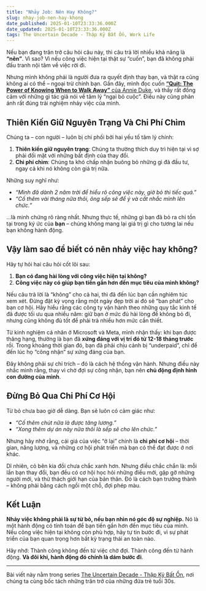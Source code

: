 ```yaml
---
title: "Nhảy Job: Nên Hay Không?"
slug: nhay-job-nen-hay-khong
date_published: 2025-01-10T23:33:36.000Z
date_updated: 2025-01-10T23:33:36.000Z
tags: The Uncertain Decade - Thập Kỷ Bất Ổn, Work Life
---
```


Nếu bạn đang trăn trở câu hỏi câu này, thì câu trả lời nhiều khả năng là **“nên”**. Vì sao? Vì nếu công việc hiện tại thật sự “cuốn”, bạn đã không phải đấu tranh nội tâm về việc rời đi.

Nhưng mình không phải là người đưa ra quyết định thay bạn, và thật ra cũng không ai có thể – ngoại trừ chính bạn. Gần đây, mình đọc cuốn [**“**Quit: The Power of Knowing When to Walk Away**”** của Annie Duke](https://amzn.to/3PxQTWo), và thấy rất đồng cảm với những gì tác giả nói về tâm lý “ngại bỏ cuộc”. Điều này cũng phản ánh rất đúng trải nghiệm nhảy việc của mình.

## **Thiên Kiến Giữ Nguyên Trạng Và Chi Phí Chìm**

Chúng ta – con người – luôn bị chi phối bởi hai yếu tố tâm lý chính:

1. **Thiên kiến giữ nguyên trạng**: Chúng ta thường thích duy trì hiện tại vì sợ phải đối mặt với những bất định của thay đổi.
2. **Chi phí chìm**: Chúng ta khó chấp nhận buông bỏ những gì đã đầu tư, ngay cả khi nó không còn giá trị nữa.

Những suy nghĩ như:

- *“Mình đã dành 2 năm trời để hiểu rõ công việc này, giờ bỏ thì tiếc quá.”*
- *“Cố thêm vài tháng nữa thôi, ông sếp sẽ để ý và cất nhắc mình lên chức.”*

…là minh chứng rõ ràng nhất. Nhưng thực tế, những gì bạn đã bỏ ra chỉ tồn tại trong ký ức của **bạn** – chúng không mang lại giá trị gì cho tương lai nếu bạn không hành động.

## Vậy làm sao để biết có nên nhảy việc hay không? 

Hãy tự hỏi hai câu hỏi cốt lõi sau:

1. **Bạn có đang hài lòng với công việc hiện tại không?**
2. **Công việc này có giúp bạn tiến gần hơn đến mục tiêu của mình không?**

Nếu câu trả lời là “không” cho cả hai, thì đã đến lúc bạn cần nghiêm túc xem xét. Đừng đặt kỳ vọng rằng một ngày đẹp trời ai đó sẽ “ban phát” cho bạn cơ hội. Hãy hiểu rằng các công ty vận hành theo những quy tắc kinh tế đã được tối ưu qua nhiều năm: giữ bạn ở mức đủ hài lòng để không bỏ đi, nhưng cũng không đủ tốt để phải trả nhiều hơn mức cần thiết.

Từ kinh nghiệm cá nhân ở Microsoft và Meta, mình nhận thấy: khi bạn được thăng hạng, thường là bạn đã **xứng đáng với vị trí đó từ 12-18 tháng trước** rồi. Trong khoảng thời gian đó, bạn đã phải chịu cảnh bị “underpaid”, chỉ để đến lúc họ “công nhận” sự xứng đáng của bạn.

Đây không phải sự chỉ trích – đó là cách hệ thống vận hành. Nhưng điều này nhắc mình rằng, thay vì chờ đợi sự công nhận, bạn nên **chủ động định hình con đường của mình**.

## **Đừng Bỏ Qua Chi Phí Cơ Hội**

Từ bỏ chưa bao giờ dễ dàng. Bạn sẽ luôn có cảm giác như:

- *“Cố thêm chút nữa là được tăng lương.”*
- *“Xong thêm dự án này nữa thôi là sếp sẽ cho lên chức.”*

Nhưng hãy nhớ rằng, cái giá của việc “ở lại” chính là **chi phí cơ hội** – thời gian, năng lượng, và những cơ hội phát triển mà bạn có thể đạt được ở nơi khác.

Dĩ nhiên, cỏ bên kia đồi chưa chắc xanh hơn. Nhưng điều chắc chắn là: mỗi lần bạn thay đổi, bạn đều có cơ hội học hỏi những điều mới, gặp gỡ những người mới, và thử thách giới hạn của bản thân. Đó là cách bạn trưởng thành – không phải bằng cách ngồi một chỗ, đợi phép màu.

## Kết Luận 

**Nhảy việc không phải là sự từ bỏ, nếu bạn nhìn nó góc độ sự nghiệp.** Nó là một hành động có tính toán để bạn tiến gần hơn đến mục tiêu của mình. Nếu công việc hiện tại không còn phù hợp, hãy tự tin bước đi, vì sự phát triển của bạn quan trọng hơn bất kỳ trạng thái an toàn nào.

Hãy nhớ: Thành công không đến từ việc chờ đợi. Thành công đến từ hành động. **Và đôi khi, hành động đó chính là dám bước đi**.

---

Bài viết này nằm trong series [The Uncertain Decade - Thập Kỷ Bất Ổn](__GHOST_URL__/tag/the-uncertain-decade-thap-ky-bat-on/), nơi chúng ta cùng bốc tách những trăn trở của những đứa trẻ tuổi 30s.
